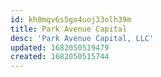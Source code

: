 ```yaml
---
id: kh0mqv6s5go4uoj33olh39m
title: Park Avenue Capital
desc: 'Park Avenue Capital, LLC'
updated: 1682050519479
created: 1682050515744
---
```

